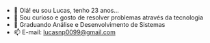- 👋 Olá! eu sou Lucas, tenho 23 anos...
- 👀 Sou curioso e gosto de resolver problemas através da tecnologia
- 🌱 Graduando Análise e Desenvolvimento de Sistemas
- 📫 E-mail: lucasnp0099@gmail.com
